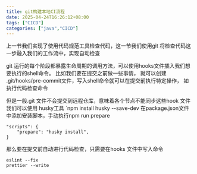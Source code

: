 ```yaml
---
title: git构建本地CI流程
date: 2025-04-24T16:26:12+08:00   
tags: ["CICD"]
categories: ["java","CICD"]
---
```

上一节我们实现了使用代码规范工具检查代码，这一节我们使用git 将检查代码这一步融入我们的工作流中，实现自动检查


git 运行的每个阶段都暴露生命周期的调用方法，可以使用hooks文件插入我们想要执行的shell命令。
比如我们要在提交之前做一些事情， 就可以创建 .git/hooks/pre-commit文件，写入shell命令就可以在提交前执行特定操作， 如执行代码检查命令

但是一般.git 文件不会提交到远程仓库，意味着各个节点不能同步这些hook 文件
我们可以使用 husky工具
`npm install husky --save-dev
在package.json文件中添加安装脚本，手动执行npm run prepare
```
"scripts": {
    "prepare": "husky install",
}
```


那么要在提交前自动进行代码检查，只需要在hooks 文件中写入命令
```
eslint --fix
prettier --write
```

